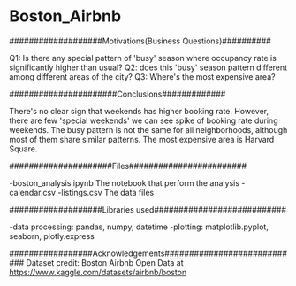 # Boston_Airbnb

###################Motivations(Business Questions)##########

Q1: Is there any special pattern of 'busy' season where occupancy rate is significantly higher than usual?
Q2: does this 'busy' season pattern different among different areas of the city?
Q3: Where's the most expensive area?

######################Conclusions#############

There's no clear sign that weekends has higher booking rate. However, there are few 'special weekends' we can see spike of booking rate during weekends. The busy pattern is not the same for all neighborhoods, although most of them share similar patterns. The most expensive area is Harvard Square. 

#####################Files########################

-boston_analysis.ipynb
	The notebook that perform the analysis
-calendar.csv
-listings.csv
	The data files

###################Libraries used###########################

-data processing:
	pandas, numpy, datetime
-plotting:
	matplotlib.pyplot, seaborn, plotly.express

#################Acknowledgements############################
Dataset credit:
Boston Airbnb Open Data at https://www.kaggle.com/datasets/airbnb/boston